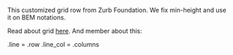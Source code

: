 This customized grid row from Zurb Foundation. We fix min-height and use it on BEM notations.

Read about grid [here](http://foundation.zurb.com/docs/components/grid.html). And member about this:

.line = .row
.line_col = .columns
